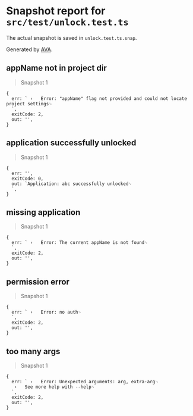 # Snapshot report for `src/test/unlock.test.ts`

The actual snapshot is saved in `unlock.test.ts.snap`.

Generated by [AVA](https://ava.li).

## appName not in project dir

> Snapshot 1

    {
      err: ` ›   Error: "appName" flag not provided and could not locate project settings␊
      `,
      exitCode: 2,
      out: '',
    }

## application successfully unlocked

> Snapshot 1

    {
      err: '',
      exitCode: 0,
      out: `Application: abc successfully unlocked␊
      `,
    }

## missing application

> Snapshot 1

    {
      err: ` ›   Error: The current appName is not found␊
      `,
      exitCode: 2,
      out: '',
    }

## permission error

> Snapshot 1

    {
      err: ` ›   Error: no auth␊
      `,
      exitCode: 2,
      out: '',
    }

## too many args

> Snapshot 1

    {
      err: ` ›   Error: Unexpected arguments: arg, extra-arg␊
       ›   See more help with --help␊
      `,
      exitCode: 2,
      out: '',
    }
